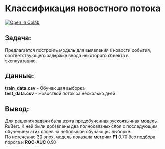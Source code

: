 # Классификация новостного потока
[![Open In Colab](https://colab.research.google.com/assets/colab-badge.svg)](https://colab.research.google.com/github/IvanTau/Tests/blob/main/Классификация%20новостей/Классификация%20новостей.ipynb)
## Задача:

Предлагается построить модель для выявления в новости события, соответствующего задержке ввода некоторого объекта в эксплуатацию.

## Данные:
**train_data.csv** - Обучающая выборка  
**test_data.csv** - Новостной поток за несколько дней

## Вывод:

Для решения задачи была взята предобученная рускоязычная модель RuBert. К ней были добавлены два полносвязных слоя с последующим обучением этих слоев на небольшой обучающей выборке.  
По истечению 30 эпох, модель показала метрики **F1** 0.70 без подбора порога и **ROC-AUC** 0.93
